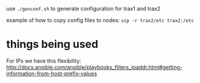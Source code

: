 use `./genconf.sh` to generate configuration for trax1 and trax2

example of how to copy config files to nodes: `scp -r trax2/etc trax2:/etc`

# things being used

For IPs we have this flexibility: http://docs.ansible.com/ansible/playbooks_filters_ipaddr.html#getting-information-from-host-prefix-values
